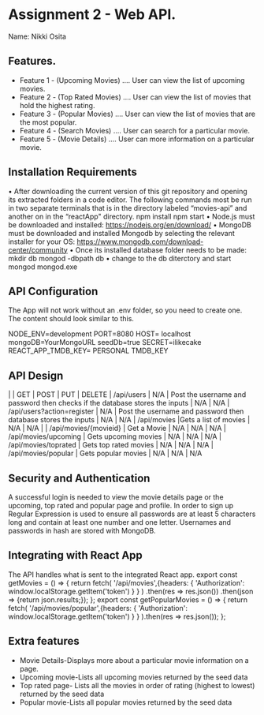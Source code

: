 # Assignment 2 - Web API.

Name: Nikki Osita

## Features.
 + Feature 1 - (Upcoming Movies) .... User can view the list of upcoming movies.
 + Feature 2 - (Top Rated Movies) .... User can view the list of movies that hold the highest rating.
 + Feature 3 - (Popular Movies) .... User can view the list of movies that are the most popular. 
 + Feature 4 - (Search Movies) .... User can search for a particular movie.
 + Feature 5 - (Movie Details) .... User can more information on a particular movie.
## Installation Requirements
•	After downloading the current version of this git repository and opening its extracted folders in a code editor. The following commands most be run in two separate terminals that is in the directory labeled “movies-api” and another on in the “reactApp" directory. 
npm install
npm start
•	Node.js must be downloaded and installed: https://nodejs.org/en/download/
•	MongoDB must be downloaded and installed Mongodb by selecting the relevant installer for your OS: https://www.mongodb.com/download-center/community
•	Once its installed database folder needs to be made:
mkdir db
mongod -dbpath db
•	change to the db diterctory and start mongod 
mongod.exe
## API Configuration
The App will not work without an .env folder, so you need to create one.
The content should look similar to this. 

NODE_ENV=development
PORT=8080
HOST= localhost
mongoDB=YourMongoURL
seedDb=true
SECRET=ilikecake
REACT_APP_TMDB_KEY= PERSONAL TMDB_KEY

## API Design
|  |  GET | POST | PUT | DELETE
| /api/users | N/A | Post the username and password then checks if the database stores the inputs | N/A | N/A 
| /api/users?action=register | N/A | Post the username and password then database stores the inputs | N/A | N/A 
| /api/movies |Gets a list of movies | N/A | N/A |
| /api/movies/{movieid} | Get a Movie | N/A | N/A | N/A
| /api/movies/upcoming | Gets upcoming movies | N/A | N/A | N/A 
| /api/movies/toprated | Gets top rated movies | N/A | N/A | N/A 
| /api/movies/popular | Gets popular movies | N/A | N/A | N/A 


## Security and Authentication
A successful login is needed to view the movie details page or the upcoming, top rated and popular page and profile.
In order to sign up Regular Expression is used to ensure all passwords are at least 5 characters long and contain at least one number and one letter.
Usernames and passwords in hash are stored with MongoDB. 

## Integrating with React App
The API handles what is sent to the integrated React app.
export const getMovies = () => {
  return fetch(
     '/api/movies',{headers: {
       'Authorization': window.localStorage.getItem('token')
    }
  }
  )
    .then(res => res.json())
    .then(json => {return json.results;});
};
export const getPopularMovies = () => {
    return fetch(
       '/api/movies/popular',{headers: {
         'Authorization': window.localStorage.getItem('token')
      }
    }
    ).then(res => res.json());
  };


## Extra features
+ Movie Details-Displays more about a particular movie information on a page. 
+ Upcoming movie-Lists all upcoming movies returned by the seed data
+ Top rated page- Lists all the movies in order of rating (highest to lowest) returned by the seed data
+ Popular movie-Lists all popular movies returned by the seed data


